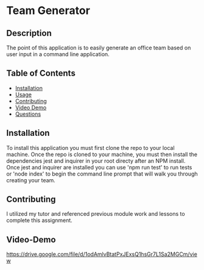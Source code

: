 # Team Generator

## Description 
The point of this application is to easily generate an office team based on user input in a command line application.

## Table of Contents

* [Installation](#installation)
* [Usage](#usage)
* [Contributing](#contributing)
* [Video Demo](#video-demo)
* [Questions](#questions)

## Installation 
To install this application you must first clone the repo to your local machine. Once the repo is cloned to your machine, you must then install the dependencies jest and inquirer in your root directy after an NPM install. Once jest and inquirer are installed you can use 'npm run test' to run tests or 'node index' to begin the command line prompt that will walk you through creating your team.

## Contributing 
I utilized my tutor and referenced previous module work and lessons to complete this assignment. 

## Video-Demo
https://drive.google.com/file/d/1odAmlvBtatPxJExsQ1hsGr7L1Sa2MGCm/view

